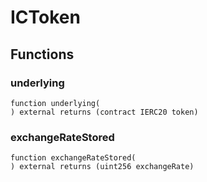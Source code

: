 # ICToken





## Functions
### underlying
```solidity
function underlying(
) external returns (contract IERC20 token)
```




### exchangeRateStored
```solidity
function exchangeRateStored(
) external returns (uint256 exchangeRate)
```




